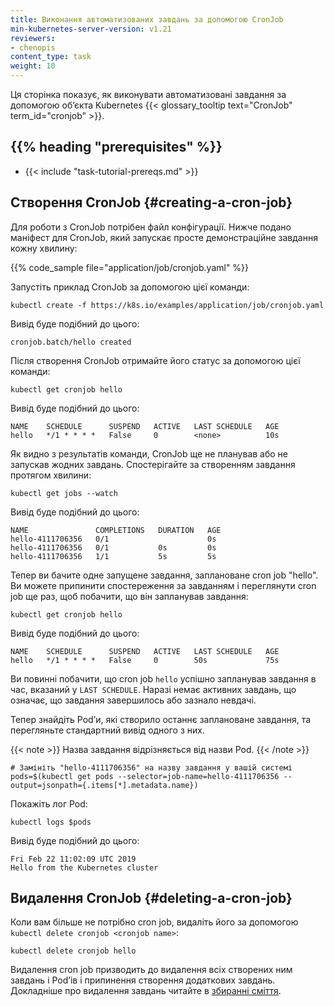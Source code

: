 ```yaml
---
title: Виконання автоматизованих завдань за допомогою CronJob
min-kubernetes-server-version: v1.21
reviewers:
- chenopis
content_type: task
weight: 10
---
```


<!-- overview -->

Ця сторінка показує, як виконувати автоматизовані завдання за допомогою обʼєкта Kubernetes {{< glossary_tooltip text="CronJob" term_id="cronjob" >}}.

## {{% heading "prerequisites" %}}

* {{< include "task-tutorial-prereqs.md" >}}

<!-- steps -->

## Створення CronJob {#creating-a-cron-job}

Для роботи з CronJob потрібен файл конфігурації. Нижче подано маніфест для CronJob, який запускає просте демонстраційне завдання кожну хвилину:

{{% code_sample file="application/job/cronjob.yaml" %}}

Запустіть приклад CronJob за допомогою цієї команди:

```shell
kubectl create -f https://k8s.io/examples/application/job/cronjob.yaml
```

Вивід буде подібний до цього:

```none
cronjob.batch/hello created
```

Після створення CronJob отримайте його статус за допомогою цієї команди:

```shell
kubectl get cronjob hello
```

Вивід буде подібний до цього:

```none
NAME    SCHEDULE      SUSPEND   ACTIVE   LAST SCHEDULE   AGE
hello   */1 * * * *   False     0        <none>          10s
```

Як видно з результатів команди, CronJob ще не планував або не запускав жодних завдань. Спостерігайте за створенням завдання протягом хвилини:

```shell
kubectl get jobs --watch
```

Вивід буде подібний до цього:

```none
NAME               COMPLETIONS   DURATION   AGE
hello-4111706356   0/1                      0s
hello-4111706356   0/1           0s         0s
hello-4111706356   1/1           5s         5s
```

Тепер ви бачите одне запущене завдання, заплановане cron job "hello". Ви можете припинити спостереження за завданням і переглянути cron job ще раз, щоб побачити, що він запланував завдання:

```shell
kubectl get cronjob hello
```

Вивід буде подібний до цього:

```none
NAME    SCHEDULE      SUSPEND   ACTIVE   LAST SCHEDULE   AGE
hello   */1 * * * *   False     0        50s             75s
```

Ви повинні побачити, що cron job `hello` успішно запланував завдання в час, вказаний у `LAST SCHEDULE`. Наразі немає активних завдань, що означає, що завдання завершилось або зазнало невдачі.

Тепер знайдіть Podʼи, які створило останнє заплановане завдання, та перегляньте стандартний вивід одного з них.

{{< note >}}
Назва завдання відрізняється від назви Pod.
{{< /note >}}

```shell
# Замініть "hello-4111706356" на назву завдання у вашій системі
pods=$(kubectl get pods --selector=job-name=hello-4111706356 --output=jsonpath={.items[*].metadata.name})
```

Покажіть лог Pod:

```shell
kubectl logs $pods
```

Вивід буде подібний до цього:

```none
Fri Feb 22 11:02:09 UTC 2019
Hello from the Kubernetes cluster
```

## Видалення CronJob {#deleting-a-cron-job}

Коли вам більше не потрібно cron job, видаліть його за допомогою `kubectl delete cronjob <cronjob name>`:

```shell
kubectl delete cronjob hello
```

Видалення cron job призводить до видалення всіх створених ним завдань і Podʼів і припинення створення додаткових завдань. Докладніше про видалення завдань читайте в [збиранні сміття](/uk/docs/concepts/architecture/garbage-collection/).
